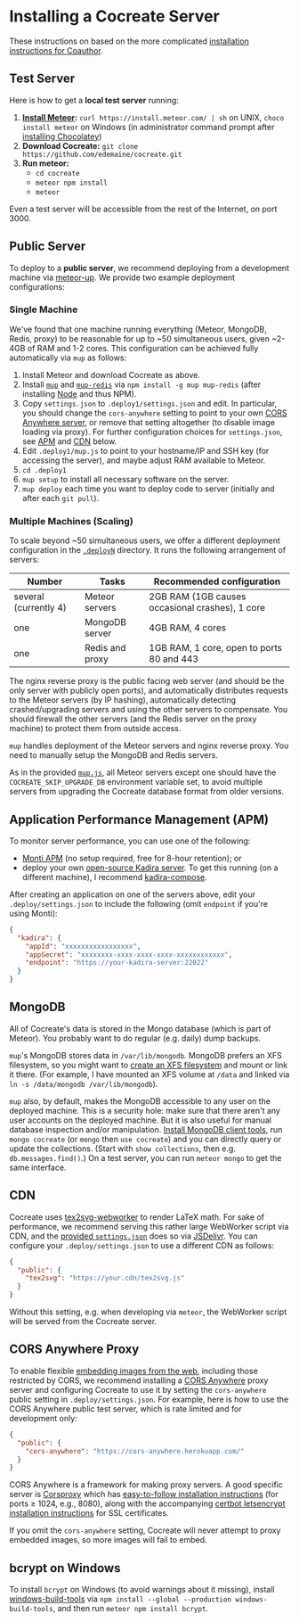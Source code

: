 # Installing a Cocreate Server

These instructions on based on the more complicated
[installation instructions for Coauthor](https://github.com/edemaine/coauthor/blob/master/INSTALL.md).

## Test Server

Here is how to get a **local test server** running:

1. **[Install Meteor](https://www.meteor.com/install):**
   `curl https://install.meteor.com/ | sh` on UNIX,
   `choco install meteor` on Windows (in administrator command prompt
   after [installing Chocolatey](https://chocolatey.org/install))
2. **Download Cocreate:** `git clone https://github.com/edemaine/cocreate.git`
3. **Run meteor:**
   * `cd cocreate`
   * `meteor npm install`
   * `meteor`

Even a test server will be accessible from the rest of the Internet,
on port 3000.

## Public Server

To deploy to a **public server**, we recommend deploying from a development
machine via [meteor-up](http://meteor-up.com/).
We provide two example deployment configurations:

### Single Machine

We've found that one machine running everything (Meteor, MongoDB, Redis, proxy)
to be reasonable for up to ~50 simultaneous users,
given ~2-4GB of RAM and 1-2 cores.
This configuration can be achieved fully automatically via `mup` as follows:

1. Install Meteor and download Cocreate as above.
2. Install [`mup`](http://meteor-up.com/) and
   [`mup-redis`](https://github.com/zodern/mup-redis)
   via `npm install -g mup mup-redis`
   (after installing [Node](https://nodejs.org/en/) and thus NPM).
3. Copy `settings.json` to `.deploy1/settings.json` and edit.
   In particular, you should change the `cors-anywhere` setting to point to
   your own [CORS Anywhere server](https://github.com/Rob--W/cors-anywhere/),
   or remove that setting altogether (to disable image loading via proxy).
   For further configuration choices for `settings.json`, see
   [APM](#application-performance-management-apm) and [CDN](#cdn) below.
4. Edit `.deploy1/mup.js` to point to your hostname/IP and SSH key
   (for accessing the server), and maybe adjust RAM available to Meteor.
5. `cd .deploy1`
6. `mup setup` to install all necessary software on the server.
7. `mup deploy` each time you want to deploy code to server
   (initially and after each `git pull`).

### Multiple Machines (Scaling)

To scale beyond ~50 simultaneous users, we offer a different deployment
configuration in the [`.deployN`](.deployN) directory.  It runs the
following arrangement of servers:

Number | Tasks | Recommended configuration
-------|-------|--------------------------
several (currently 4) | Meteor servers | 2GB RAM (1GB causes occasional crashes), 1 core
one | MongoDB server | 4GB RAM, 4 cores
one | Redis and proxy | 1GB RAM, 1 core, open to ports 80 and 443

The nginx reverse proxy is the public facing web server (and should be the
only server with publicly open ports), and automatically distributes
requests to the Meteor servers (by IP hashing), automatically detecting
crashed/upgrading servers and using the other servers to compensate.
You should firewall the other servers (and the Redis server on
the proxy machine) to protect them from outside access.

`mup` handles deployment of the Meteor servers and nginx reverse proxy.
You need to manually setup the MongoDB and Redis servers.

As in the provided [`mup.js`](.deployN/mup.js), all Meteor servers except one
should have the `COCREATE_SKIP_UPGRADE_DB` environment variable set, to avoid
multiple servers from upgrading the Cocreate database format from older
versions.

## Application Performance Management (APM)

To monitor server performance, you can use one of the following:

* [Monti APM](https://montiapm.com/)
  (no setup required, free for 8-hour retention); or
* deploy your own
  [open-source Kadira server](https://github.com/kadira-open/kadira-server).
  To get this running (on a different machine), I recommend
  [kadira-compose](https://github.com/edemaine/kadira-compose).

After creating an application on one of the servers above,
edit your `.deploy/settings.json` to include the following
(omit `endpoint` if you're using Monti):

```json
{
  "kadira": {
    "appId": "xxxxxxxxxxxxxxxxx",
    "appSecret": "xxxxxxxx-xxxx-xxxx-xxxx-xxxxxxxxxxxx",
    "endpoint": "https://your-kadira-server:22022"
  }
}
```

## MongoDB

All of Cocreate's data is stored in the Mongo database
(which is part of Meteor).
You probably want to do regular (e.g. daily) dump backups.
<!--
There's a script in `.backup` that I use to dump the database,
copy to the development machine, and upload to Dropbox or other cloud storage
via [rclone](https://rclone.org/).
-->

`mup`'s MongoDB stores data in `/var/lib/mongodb`.  MongoDB prefers an XFS
filesystem, so you might want to
[create an XFS filesystem](http://ask.xmodulo.com/create-mount-xfs-file-system-linux.html)
and mount or link it there.
(For example, I have mounted an XFS volume at `/data` and linked via
`ln -s /data/mongodb /var/lib/mongodb`).

`mup` also, by default, makes the MongoDB accessible to any user on the
deployed machine.  This is a security hole: make sure that there aren't any
user accounts on the deployed machine.
But it is also useful for manual database inspection and/or manipulation.
[Install MongoDB client
tools](https://docs.mongodb.com/manual/administration/install-community/),
run `mongo cocreate` (or `mongo` then `use cocreate`) and you can directly
query or update the collections.  (Start with `show collections`, then
e.g. `db.messages.find()`.)
On a test server, you can run `meteor mongo` to get the same interface.

## CDN

Cocreate uses
[tex2svg-webworker](https://github.com/edemaine/tex2svg-webworker/)
to render LaTeX math.
For sake of performance, we recommend serving this rather large WebWorker
script via CDN, and the [provided `settings.json`](settings.json)
does so via [JSDelivr](https://www.jsdelivr.com/).
You can configure your `.deploy/settings.json` to use a different CDN as follows:

```json
{
  "public": {
    "tex2svg": "https://your.cdn/tex2svg.js"
  }
}
```

Without this setting, e.g. when developing via `meteor`,
the WebWorker script will be served from the Cocreate server.

## CORS Anywhere Proxy

To enable flexible [embedding images from the web](doc/README.md#-image-tool),
including those restricted by CORS, we recommend installing a
[CORS Anywhere](https://github.com/Rob--W/cors-anywhere) proxy server and
configuring Cocreate to use it by setting the `cors-anywhere` public setting
in `.deploy/settings.json`.  For example, here is how to use the CORS Anywhere
public test server, which is rate limited and for development only:

```json
{
  "public": {
    "cors-anywhere": "https://cors-anywhere.herokuapp.com/"
  }
}
```

CORS Anywhere is a framework for making proxy servers.  A good specific server
is [Corsproxy](https://github.com/caltechlibrary/corsproxy) which has
[easy-to-follow installation instructions](https://github.com/caltechlibrary/corsproxy/blob/main/admin/README.md)
(for ports &ge; 1024, e.g., 8080), along with the accompanying
[certbot letsencrypt installation instructions](https://certbot.eff.org/lets-encrypt/debiantesting-other)
for SSL certificates.

If you omit the `cors-anywhere` setting, Cocreate will never attempt to proxy
embedded images, so more images will fail to embed.

## bcrypt on Windows

To install `bcrypt` on Windows (to avoid warnings about it missing), install
[windows-build-tools](https://www.npmjs.com/package/windows-build-tools)
via `npm install --global --production windows-build-tools`, and
then run `meteor npm install bcrypt`.
